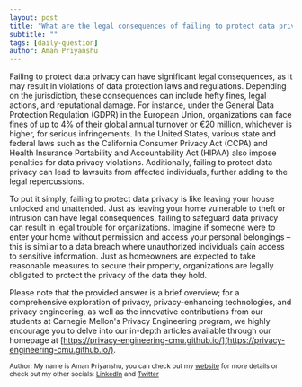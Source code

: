 ```yaml
---
layout: post
title: "What are the legal consequences of failing to protect data privacy?"
subtitle: ""
tags: [daily-question]
author: Aman Priyanshu
---
```


Failing to protect data privacy can have significant legal consequences, as it may result in violations of data protection laws and regulations. Depending on the jurisdiction, these consequences can include hefty fines, legal actions, and reputational damage. For instance, under the General Data Protection Regulation (GDPR) in the European Union, organizations can face fines of up to 4% of their global annual turnover or €20 million, whichever is higher, for serious infringements. In the United States, various state and federal laws such as the California Consumer Privacy Act (CCPA) and Health Insurance Portability and Accountability Act (HIPAA) also impose penalties for data privacy violations. Additionally, failing to protect data privacy can lead to lawsuits from affected individuals, further adding to the legal repercussions.

To put it simply, failing to protect data privacy is like leaving your house unlocked and unattended. Just as leaving your home vulnerable to theft or intrusion can have legal consequences, failing to safeguard data privacy can result in legal trouble for organizations. Imagine if someone were to enter your home without permission and access your personal belongings – this is similar to a data breach where unauthorized individuals gain access to sensitive information. Just as homeowners are expected to take reasonable measures to secure their property, organizations are legally obligated to protect the privacy of the data they hold.

Please note that the provided answer is a brief overview; for a comprehensive exploration of privacy, privacy-enhancing technologies, and privacy engineering, as well as the innovative contributions from our students at Carnegie Mellon's Privacy Engineering program, we highly encourage you to delve into our in-depth articles available through our homepage at [https://privacy-engineering-cmu.github.io/](https://privacy-engineering-cmu.github.io/).

<small>Author: My name is Aman Priyanshu, you can check out my [website](https://amanpriyanshu.github.io/) for more details or check out my other socials: [LinkedIn](https://www.linkedin.com/in/aman-priyanshu/) and [Twitter](https://twitter.com/AmanPriyanshu6)</small>
